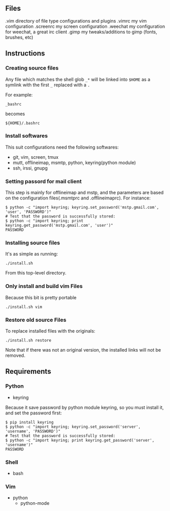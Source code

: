 ## Files
.vim
    directory of file type configurations and plugins
.vimrc
    my vim configuration
.screenrc
    my screen configuration
.weechat
    my configuration for weechat, a great irc client
.gimp
    my tweaks/additions to gimp (fonts, brushes, etc)

## Instructions
### Creating source files
Any file which matches the shell glob `_*` will be linked into `$HOME` as a symlink with the first `_`  replaced with a `.`

For example:

    _bashrc

becomes

    ${HOME}/.bashrc

### Install softwares 

This suit configurations need the following softwares:

* git, vim, screen, tmux 
* mutt, offlineimap, msmtp, python, keyring(python module) 
* ssh, irssi, gnupg 

### Setting passord for mail client

This step is mainly for offlineimap and mstp, and the parameters are based on
the configuration files(.msmtprc and .offlineimaprc). For instance: 

	$ python -c "import keyring; keyring.set_password('mstp.gmail.com', 'user', 'PASSWORD')"
	# Test that the password is successfully stored:
	$ python -c "import keyring; print keyring.get_password('mstp.gmail.com', 'user')"
	PASSWORD

### Installing source files
It's as simple as running:

    ./install.sh

From this top-level directory.

### Only install and build vim Files
Because this bit is pretty portable

    ./install.sh vim

### Restore old source Files
To replace installed files with the originals:

    ./install.sh restore

Note that if there was not an original version, the installed links will not be removed.

## Requirements
### Python
* keyring

Because it save password by python module keyring, so you must install it, and set the
password first:

	$ pip install keyring
	$ python -c "import keyring; keyring.set_password('server', 'username', 'PASSWORD')"
	# Test that the password is successfully stored:
	$ python -c "import keyring; print keyring.get_password('server', 'username')"
	PASSWORD

### Shell
* bash

### Vim
* python
  * python-mode 
